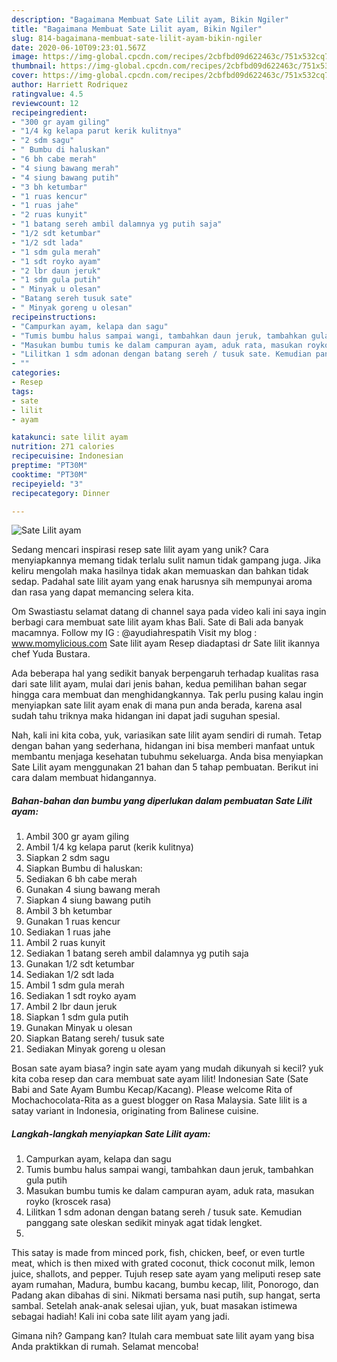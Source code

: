 ```yaml
---
description: "Bagaimana Membuat Sate Lilit ayam, Bikin Ngiler"
title: "Bagaimana Membuat Sate Lilit ayam, Bikin Ngiler"
slug: 814-bagaimana-membuat-sate-lilit-ayam-bikin-ngiler
date: 2020-06-10T09:23:01.567Z
image: https://img-global.cpcdn.com/recipes/2cbfbd09d622463c/751x532cq70/sate-lilit-ayam-foto-resep-utama.jpg
thumbnail: https://img-global.cpcdn.com/recipes/2cbfbd09d622463c/751x532cq70/sate-lilit-ayam-foto-resep-utama.jpg
cover: https://img-global.cpcdn.com/recipes/2cbfbd09d622463c/751x532cq70/sate-lilit-ayam-foto-resep-utama.jpg
author: Harriett Rodriquez
ratingvalue: 4.5
reviewcount: 12
recipeingredient:
- "300 gr ayam giling"
- "1/4 kg kelapa parut kerik kulitnya"
- "2 sdm sagu"
- " Bumbu di haluskan"
- "6 bh cabe merah"
- "4 siung bawang merah"
- "4 siung bawang putih"
- "3 bh ketumbar"
- "1 ruas kencur"
- "1 ruas jahe"
- "2 ruas kunyit"
- "1 batang sereh ambil dalamnya yg putih saja"
- "1/2 sdt ketumbar"
- "1/2 sdt lada"
- "1 sdm gula merah"
- "1 sdt royko ayam"
- "2 lbr daun jeruk"
- "1 sdm gula putih"
- " Minyak u olesan"
- "Batang sereh tusuk sate"
- " Minyak goreng u olesan"
recipeinstructions:
- "Campurkan ayam, kelapa dan sagu"
- "Tumis bumbu halus sampai wangi, tambahkan daun jeruk, tambahkan gula putih"
- "Masukan bumbu tumis ke dalam campuran ayam, aduk rata, masukan royko (kroscek rasa)"
- "Lilitkan 1 sdm adonan dengan batang sereh / tusuk sate. Kemudian panggang sate oleskan sedikit minyak agat tidak lengket."
- ""
categories:
- Resep
tags:
- sate
- lilit
- ayam

katakunci: sate lilit ayam 
nutrition: 271 calories
recipecuisine: Indonesian
preptime: "PT30M"
cooktime: "PT30M"
recipeyield: "3"
recipecategory: Dinner

---
```



![Sate Lilit ayam](https://img-global.cpcdn.com/recipes/2cbfbd09d622463c/751x532cq70/sate-lilit-ayam-foto-resep-utama.jpg)

Sedang mencari inspirasi resep sate lilit ayam yang unik? Cara menyiapkannya memang tidak terlalu sulit namun tidak gampang juga. Jika keliru mengolah maka hasilnya tidak akan memuaskan dan bahkan tidak sedap. Padahal sate lilit ayam yang enak harusnya sih mempunyai aroma dan rasa yang dapat memancing selera kita.

Om Swastiastu selamat datang di channel saya pada video kali ini saya ingin berbagi cara membuat sate lilit ayam khas Bali. Sate di Bali ada banyak macamnya. Follow my IG : @ayudiahrespatih Visit my blog : www.momylicious.com Sate lilit ayam Resep diadaptasi dr Sate lilit ikannya chef Yuda Bustara.

Ada beberapa hal yang sedikit banyak berpengaruh terhadap kualitas rasa dari sate lilit ayam, mulai dari jenis bahan, kedua pemilihan bahan segar hingga cara membuat dan menghidangkannya. Tak perlu pusing kalau ingin menyiapkan sate lilit ayam enak di mana pun anda berada, karena asal sudah tahu triknya maka hidangan ini dapat jadi suguhan spesial.


Nah, kali ini kita coba, yuk, variasikan sate lilit ayam sendiri di rumah. Tetap dengan bahan yang sederhana, hidangan ini bisa memberi manfaat untuk membantu menjaga kesehatan tubuhmu sekeluarga. Anda bisa menyiapkan Sate Lilit ayam menggunakan 21 bahan dan 5 tahap pembuatan. Berikut ini cara dalam membuat hidangannya.

<!--inarticleads1-->

##### Bahan-bahan dan bumbu yang diperlukan dalam pembuatan Sate Lilit ayam:

1. Ambil 300 gr ayam giling
1. Ambil 1/4 kg kelapa parut (kerik kulitnya)
1. Siapkan 2 sdm sagu
1. Siapkan  Bumbu di haluskan:
1. Sediakan 6 bh cabe merah
1. Gunakan 4 siung bawang merah
1. Siapkan 4 siung bawang putih
1. Ambil 3 bh ketumbar
1. Gunakan 1 ruas kencur
1. Sediakan 1 ruas jahe
1. Ambil 2 ruas kunyit
1. Sediakan 1 batang sereh ambil dalamnya yg putih saja
1. Gunakan 1/2 sdt ketumbar
1. Sediakan 1/2 sdt lada
1. Ambil 1 sdm gula merah
1. Sediakan 1 sdt royko ayam
1. Ambil 2 lbr daun jeruk
1. Siapkan 1 sdm gula putih
1. Gunakan  Minyak u olesan
1. Siapkan Batang sereh/ tusuk sate
1. Sediakan  Minyak goreng u olesan


Bosan sate ayam biasa? ingin sate ayam yang mudah dikunyah si kecil? yuk kita coba resep dan cara membuat sate ayam lilit! Indonesian Sate (Sate Babi and Sate Ayam Bumbu Kecap/Kacang). Please welcome Rita of Mochachocolata-Rita as a guest blogger on Rasa Malaysia. Sate lilit is a satay variant in Indonesia, originating from Balinese cuisine. 

<!--inarticleads2-->

##### Langkah-langkah menyiapkan Sate Lilit ayam:

1. Campurkan ayam, kelapa dan sagu
1. Tumis bumbu halus sampai wangi, tambahkan daun jeruk, tambahkan gula putih
1. Masukan bumbu tumis ke dalam campuran ayam, aduk rata, masukan royko (kroscek rasa)
1. Lilitkan 1 sdm adonan dengan batang sereh / tusuk sate. Kemudian panggang sate oleskan sedikit minyak agat tidak lengket.
1. 


This satay is made from minced pork, fish, chicken, beef, or even turtle meat, which is then mixed with grated coconut, thick coconut milk, lemon juice, shallots, and pepper. Tujuh resep sate ayam yang meliputi resep sate ayam rumahan, Madura, bumbu kacang, bumbu kecap, lilit, Ponorogo, dan Padang akan dibahas di sini. Nikmati bersama nasi putih, sup hangat, serta sambal. Setelah anak-anak selesai ujian, yuk, buat masakan istimewa sebagai hadiah! Kali ini coba sate lilit ayam yang jadi. 

Gimana nih? Gampang kan? Itulah cara membuat sate lilit ayam yang bisa Anda praktikkan di rumah. Selamat mencoba!
